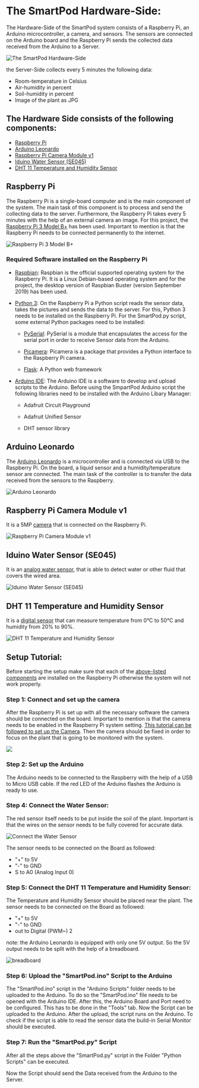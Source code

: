 # The SmartPod Hardware-Side:

The Hardware-Side of the SmartPod system consists of a Raspberry Pi, an Arduino microcontroller,  a camera, and sensors. The sensors are connected on the Arduino board and the Raspberry Pi sends the collected data received from the Arduino to a Server. 

![The SmartPod Hardware-Side](https://github.com/FeliziusV/SmartPod-Hardware-Side/blob/master/Wiki/images/IMG_1799.jpg)

the Server-Side collects every 5 minutes the following data:

* Room-temperature in Celsius
* Air-humidity in percent
* Soil-humidity in percent
* Image of the plant as JPG

## The Hardware Side consists of the following components:

* [Raspberry Pi](#Raspberry-Pi)
* [Arduino Leonardo](#Arduino-Leonardo)
* [Raspberry Pi Camera Module v1](#Raspberry-Pi-Camera-Module-v1)
* [Iduino Water Sensor (SE045)](#Iduino-Water-Sensor-(SE045))
* [DHT 11 Temperature and Humidity Sensor](#DHT-11-Temperature-and-Humidity-Sensor)

## Raspberry Pi
The Raspberry Pi is a single-board computer and is the main component of the system. The main task of this component is to process and send the collecting data to the server. Furthermore, the Raspberry Pi takes every 5 minutes with the help of an external camera an image. For this project, the [Raspberry Pi 3 Model B+](https://www.raspberrypi.org/products/raspberry-pi-3-model-b-plus/) has been used. Important to mention is that the Raspberry Pi needs to be connected permanently to the internet. 

![Raspberry Pi 3 Model B+](https://github.com/FeliziusV/SmartPod-Hardware-Side/blob/master/Wiki/images/IMG_1804.jpg)

### Required Software installed on the Raspberry Pi
* [Raspbian](https://www.raspberrypi.org/downloads/raspbian/): Raspbian is the official supported operating system for the Raspberry Pi. It is a Linux Debian-based operating system and for the project, the desktop version of Raspbian Buster (version September 2019) has been used. 

* [Python 3](https://www.python.org/downloads/): On the Raspberry Pi a Python script reads the sensor data, takes the pictures and sends the data to the server. For this, Python 3 needs to be installed on the Raspberry Pi.
For the SmartPod.py script, some external Python packages need to be installed:

     * [PySerial](https://pyserial.readthedocs.io/en/latest/shortintro.html):
     PySerial is a module that encapsulates the access for the serial port in order to receive Sensor data from the 
     Arduino.

     * [Picamera](https://picamera.readthedocs.io/en/release-1.13/): Picamera is a package that provides a Python 
     interface to the Raspberry Pi camera.
     
     * [Flask](https://www.fullstackpython.com/flask.html): A Python web framework

* [Arduino IDE](https://www.arduino.cc/en/Main/Software): The Arduino IDE is a software to develop and upload scripts to the Arduino. Before using the SmpartPod Arduino script the following libraries need to be installed with the Arduino Libary Manager:

     * Adafruit Circuit Playground

     * Adafruit Unified Sensor

     * DHT sensor library

## Arduino Leonardo
The [Arduino Leonardo](https://www.arduino.cc/en/Main/Arduino_BoardLeonardo) is a  microcontroller and is connected via USB to the Raspberry Pi. On the board, a liquid sensor and a humidity/temperature sensor are connected. The main task of the controller is to transfer the data received from the sensors to the Raspberry.

![Arduino Leonardo](https://github.com/FeliziusV/SmartPod-Hardware-Side/blob/master/Wiki/images/IMG_1798.jpg)
 
## Raspberry Pi Camera Module v1
It is a 5MP [camera](https://www.raspberrypi.org/documentation/hardware/camera/) that is connected on the Raspberry Pi.

![Raspberry Pi Camera Module v1](https://github.com/FeliziusV/SmartPod-Hardware-Side/blob/master/Wiki/images/IMG_1805.jpg)

## Iduino Water Sensor (SE045)
It is an [analog water sensor](https://asset.conrad.com/media10/add/160267/c1/-/en/001485323DS01/datenblatt-1485323-iduino-feuchte-sensor-modul-1-st-se045.pdf), that is able to detect water or other fluid that covers the wired area. 

![Iduino Water Sensor (SE045)](https://github.com/FeliziusV/SmartPod-Hardware-Side/blob/master/Wiki/images/IMG_1801.jpg)

## DHT 11 Temperature and Humidity Sensor 
It is a [digital sensor](https://components101.com/dht11-temperature-sensor
) that can measure temperature from 0°C to 50°C and humidity from 20% to 90%.

![DHT 11 Temperature and Humidity Sensor ](https://github.com/FeliziusV/SmartPod-Hardware-Side/blob/master/Wiki/images/IMG_1803.jpg)

## Setup Tutorial:

Before starting the setup make sure that each of the [above-listed components](#Required-Software-installed-on-the-Raspberry-Pi) are installed on the Raspberry Pi otherwise the system will not work properly. 

### Step 1: Connect and set up the camera
After the Raspberry Pi is set up with all the necessary software the camera should be connected on the board. Important to mention is that the camera needs to be enabled in the Raspberry Pi system setting. [This tutorial can be followed to set up the Camera](https://thepihut.com/blogs/raspberry-pi-tutorials/16021420-how-to-install-use-the-raspberry-pi-camera). Then the camera should be fixed in order to focus on the plant that is going to be monitored with the system.

![](https://github.com/FeliziusV/SmartPod-Hardware-Side/blob/master/Wiki/images/IMG_1809.jpg)

### Step 2: Set up the Arduino

The Arduino needs to be connected to the Raspberry with the help of a USB to Micro USB cable. If the red LED of the Arduino flashes the Arduino is ready to use. 

### Step 4: Connect the Water Sensor:

The red sensor itself needs to be put inside the soil of the plant. Important is that the wires on the sensor needs to be fully covered for accurate data.

![Connect the Water Sensor](https://github.com/FeliziusV/SmartPod-Hardware-Side/blob/master/Wiki/images/IMG_1812.jpg)


The sensor needs to be connected on the Board as followed:

* "+" to 5V
* "-" to GND
* S to A0 (Analog Input 0)

### Step 5: Connect the DHT 11 Temperature and Humidity Sensor:

The Temperature and Humidity Sensor should be placed near the plant. 
The sensor needs to be connected on the Board as followed:

* "+" to 5V
* "-" to GND
* out to Digital (PWM~) 2

note: the Arduino Leonardo is equipped with only one 5V output. So the 5V output needs to be split with the help of a breadboard. 

![breadboard](https://github.com/FeliziusV/SmartPod-Hardware-Side/blob/master/Wiki/images/IMG_1813.jpg)

### Step 6: Upload the "SmartPod.ino" Script to the Arduino
The "SmartPod.ino" script in the "Arduino Scripts" folder needs to be uploaded to the Arduino. To do so the "SmartPod.ino" file needs to be opened with the Arduino IDE. After this, the Arduino Board and Port need to be configured. This has to be done in the "Tools" tab. Now the Script can be uploaded to the Arduino. After the upload, the script runs on the Arduino. To check if the script is able to read the sensor data the build-in Serial Monitor should be executed.

### Step 7: Run the "SmartPod.py" Script
After all the steps above the "SmartPod.py" script in the Folder "Python Scripts" can be executed. 

Now the Script should send the Data received from the Arduino to the Server. 






